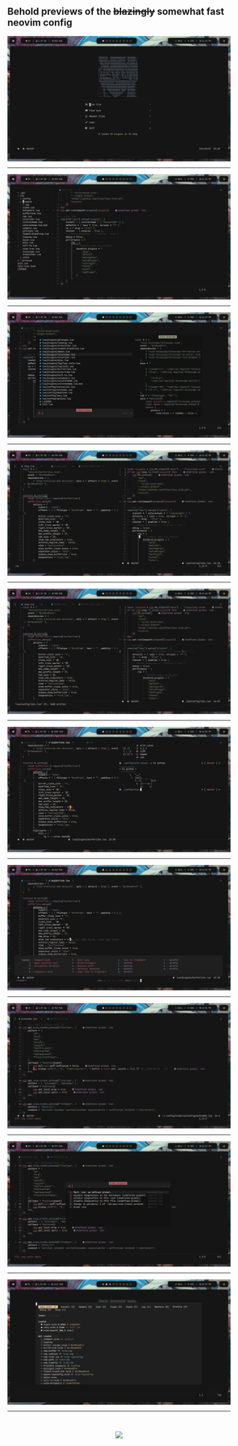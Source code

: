 ## Behold previews of the ~~blazingly~~ somewhat fast neovim config

<img src="preview/1.png" alt="blazingly fast 🏎️" align="center">
<hr>

<img src="preview/2.png" alt="blazingly fast 🏎️" align="center">
<hr>

<img src="preview/3.png" alt="blazingly fast 🏎️" align="center">
<hr>

<img src="preview/4.png" alt="blazingly fast 🏎️" align="center">
<hr>

<img src="preview/5.png" alt="blazingly fast 🏎️" align="center">
<hr>

<img src="preview/6.png" alt="blazingly fast 🏎️" align="center">
<hr>

<img src="preview/7.png" alt="blazingly fast 🏎️" align="center">
<hr>

<img src="preview/8.png" alt="blazingly fast 🏎️" align="center">
<hr>

<img src="preview/9.png" alt="blazingly fast 🏎️" align="center">
<hr>

<img src="preview/10.png" alt="blazingly fast 🏎️" align="center">
<hr>

<br>
<p align="center"><img src="https://raw.githubusercontent.com/catppuccin/catppuccin/dev/assets/footers/gray0_ctp_on_line.svg?sanitize=true" /></p>

